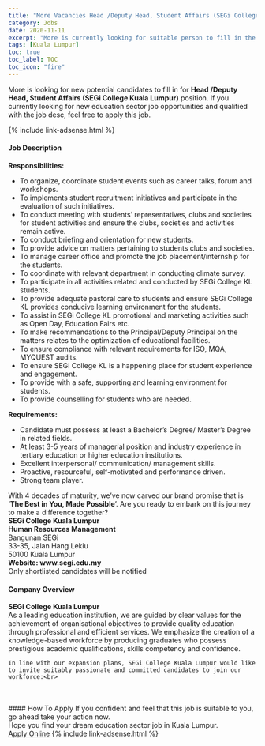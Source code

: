 ```yaml
---
title: "More Vacancies Head /Deputy Head, Student Affairs (SEGi College Kuala Lumpur)" 
category: Jobs 
date: 2020-11-11 
excerpt: "More is currently looking for suitable person to fill in the Head /Deputy Head, Student Affairs (SEGi College Kuala Lumpur) which positioned at Kuala Lumpur" 
tags: [Kuala Lumpur] 
toc: true 
toc_label: TOC 
toc_icon: "fire" 
--- 
```


<p>More is looking for new potential candidates to fill in for <b>Head /Deputy Head, Student Affairs (SEGi College Kuala Lumpur)</b> position. If you currently looking for new education sector job opportunities and qualified with the job desc, feel free to apply this job.
</p>{% include link-adsense.html %} 
 <div><div><div><h4>Job Description</h4></div></div><div><div><span><div><div><strong>Responsibilities:</strong></div><ul><li>To organize, coordinate student events such as career talks, forum and workshops.</li><li>To implements student recruitment initiatives and participate in the evaluation of such initiatives.</li><li>To conduct meeting with students&#8217; representatives, clubs and societies for student activities and ensure the clubs, societies and activities remain active.</li><li>To conduct briefing and orientation for new students.</li><li>To provide advice on matters pertaining to students clubs and societies.</li><li>To manage career office and promote the job placement/internship for the students.</li><li>To coordinate with relevant department in conducting climate survey.</li><li>To participate in all activities related and conducted by SEGi College KL students.</li><li>To provide adequate pastoral care to students and ensure SEGi College KL provides conducive learning environment for the students.</li><li>To assist in SEGi College KL promotional and marketing activities such as Open Day, Education Fairs etc.</li><li>To make recommendations to the Principal/Deputy Principal on the matters relates to the optimization of educational facilities.</li><li>To ensure compliance with relevant requirements for ISO, MQA, MYQUEST audits.</li><li>To ensure SEGi College KL is a happening place for student experience and engagement.</li><li>To provide with a safe, supporting and learning environment for students.</li><li>To provide counselling for students who are needed.</li></ul><div><strong>Requirements:</strong></div><ul><li>Candidate must possess at least a Bachelor&#8217;s Degree/ Master&#8217;s Degree in related fields.</li><li>At least 3-5 years of managerial position and industry experience in tertiary education or higher education institutions.</li><li>Excellent interpersonal/ communication/ management skills.</li><li>Proactive, resourceful, self-motivated and performance driven.</li><li>Strong team player.</li></ul><div><div>With 4 decades of maturity, we&#8217;ve now carved our brand promise that is &#8216;<strong>The Best in You, Made Possible</strong>&#8217;. Are you ready to embark on this journey to make a difference together?&#160;</div><div><strong>SEGi College Kuala Lumpur<br>Human Resources Management</strong><br>Bangunan SEGi<br>33-35, Jalan Hang Lekiu<br>50100 Kuala Lumpur<br><strong>Website: www.segi.edu.my</strong></div>Only shortlisted candidates will be notified</div></div></span></div></div></div> 
<div><div><div><h4>Company Overview</h4></div></div><div><div><span><div><div>
<strong>SEGi College Kuala Lumpur</strong>
<div>
		As a leading education institution, we are guided by clear values for the achievement of organisational objectives to provide quality education through professional and efficient services. We emphasize the creation of a knowledge-based workforce by producing graduates who possess prestigious academic qualifications, skills competency and confidence.</div>
	
	In line with our expansion plans, SEGi College Kuala Lumpur would like to invite suitably passionate and committed candidates to join our workforce:<br>
<br>
	&#160;</div></div></span></div></div></div> 
#### How To Apply 
If you confident and feel that this job is suitable to you, go ahead take your action now. <br/> 
Hope you find your dream education sector job in Kuala Lumpur. <br/> 
<a href="https://www.jobstreet.com.my/en/job/head-deputy-head-student-affairs-segi-college-kuala-lumpur-4422143?jobId=jobstreet-my-job-4422143&sectionRank=4&token=0~94b59a65-cb2f-4f96-ab7f-34c2578c0427&fr=SRP%20View%20In%20New%20Ta" class="btn btn--info" target="_blank" rel="nofollow noopenner">Apply Online</a> 
{% include link-adsense.html %} 